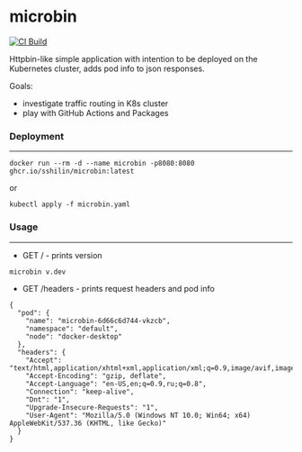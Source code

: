 # microbin

[![CI Build](https://github.com/sshilin/microbin/actions/workflows/ci-build.yaml/badge.svg)](https://github.com/sshilin/microbin/actions/workflows/ci-build.yaml)

Httpbin-like simple application with intention to be deployed on the Kubernetes cluster, adds pod info to json responses.

Goals:
- investigate traffic routing in K8s cluster
- play with GitHub Actions and Packages

### Deployment
---

    docker run --rm -d --name microbin -p8080:8080 ghcr.io/sshilin/microbin:latest

or

    kubectl apply -f microbin.yaml

### Usage
---
- GET / - prints version
```
microbin v.dev
```
- GET /headers - prints request headers and pod info
```
{
  "pod": {
    "name": "microbin-6d66c6d744-vkzcb",
    "namespace": "default",
    "node": "docker-desktop"
  },
  "headers": {
    "Accept": "text/html,application/xhtml+xml,application/xml;q=0.9,image/avif,image/webp,image/apng,*/*",
    "Accept-Encoding": "gzip, deflate",
    "Accept-Language": "en-US,en;q=0.9,ru;q=0.8",
    "Connection": "keep-alive",
    "Dnt": "1",
    "Upgrade-Insecure-Requests": "1",
    "User-Agent": "Mozilla/5.0 (Windows NT 10.0; Win64; x64) AppleWebKit/537.36 (KHTML, like Gecko)"
  }
}
```
